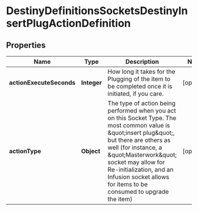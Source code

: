 
# DestinyDefinitionsSocketsDestinyInsertPlugActionDefinition

## Properties
Name | Type | Description | Notes
------------ | ------------- | ------------- | -------------
**actionExecuteSeconds** | **Integer** | How long it takes for the Plugging of the item to be completed once it is initiated, if you care. |  [optional]
**actionType** | **Object** | The type of action being performed when you act on this Socket Type. The most common value is \&quot;insert plug\&quot;, but there are others as well (for instance, a \&quot;Masterwork\&quot; socket may allow for Re-initialization, and an Infusion socket allows for items to be consumed to upgrade the item) |  [optional]



